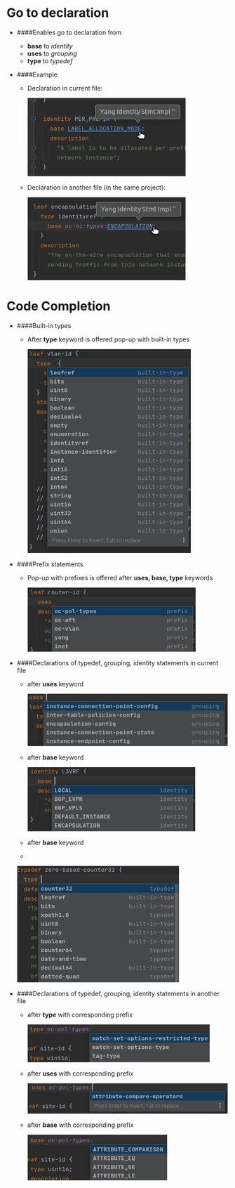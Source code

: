 # Go to declaration

- ####Enables go to declaration from
    - **base** to _identity_
    - **uses** to _grouping_
    - **type** to _typedef_

- ####Example
    - Declaration in current file:

      ![2021-10-15_11-31-42 972](docs/images/howto/base-current-file.jpg)

    - Declaration in another file (in the same project):

      ![2021-10-15_12-15-13 101](docs/images/howto/base-another-file.jpeg)

# Code Completion

- ####Built-in types

    - After **type** keyword is offered pop-up with built-in types

      ![2021-10-15_12-15-13 101](docs/images/howto/built-in-types.png)

- ####Prefix statements
    - Pop-up with prefixes is offered after **uses, base, type** keywords

      ![2021-10-15_12-15-13 101](docs/images/howto/prefixes.png)

- ####Declarations of typedef, grouping, identity statements in current file
    - after **uses** keyword

      ![2021-10-15_12-15-13 101](docs/images/howto/uses-grouping-current.png)
    - after **base** keyword

      ![2021-10-15_12-15-13 101](docs/images/howto/base-identity-current.png)
    - after **base** keyword
    -
    ![2021-10-15_12-15-13 101](docs/images/howto/type-typedef-current.png)

- ####Declarations of typedef, grouping, identity statements in another file

    - after **type** with corresponding prefix

      ![2021-10-15_12-15-13 101](docs/images/howto/type-typedef-another.png)
    - after **uses** with corresponding prefix

      ![2021-10-15_12-15-13 101](docs/images/howto/uses-grouping-another.png)
    - after **base** with corresponding prefix

      ![2021-10-15_12-15-13 101](docs/images/howto/base-identity-another.png)